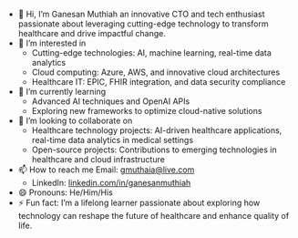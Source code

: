- 👋 Hi, I’m Ganesan Muthiah an innovative CTO and tech enthusiast passionate about leveraging cutting-edge technology to transform healthcare and drive impactful change.
- 👀 I’m interested in
    - Cutting-edge technologies: AI, machine learning, real-time data analytics
    -  Cloud computing: Azure, AWS, and innovative cloud architectures
    -  Healthcare IT: EPIC, FHIR integration, and data security compliance
- 🌱 I’m currently learning
  - Advanced AI techniques and OpenAI APIs
  -  Exploring new frameworks to optimize cloud-native solutions
- 💞️ I’m looking to collaborate on
    - Healthcare technology projects: AI-driven healthcare applications, real-time data analytics in medical settings
    - Open-source projects: Contributions to emerging technologies in healthcare and cloud infrastructure
- 📫 How to reach me Email: gmuthaia@live.com
    - LinkedIn: [linkedin.com/in/ganesanmuthiah](https://www.linkedin.com/in/ganesanmuthiah/)
- 😄 Pronouns: He/Him/His
- ⚡ Fun fact:  I’m a lifelong learner passionate about exploring how technology can reshape the future of healthcare and enhance quality of life.

<!---
gmuthaiaACC/gmuthaiaACC is a ✨ special ✨ repository because its `README.md` (this file) appears on your GitHub profile.
You can click the Preview link to take a look at your changes.
--->
